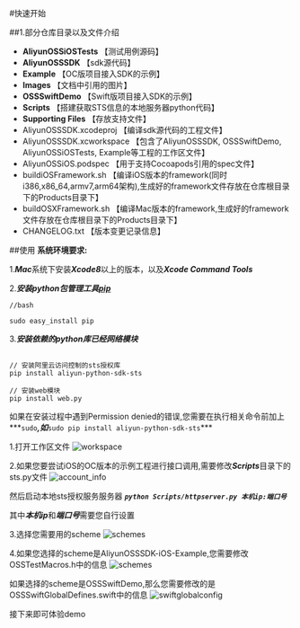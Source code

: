 #快速开始

##1.部分仓库目录以及文件介绍

- **AliyunOSSiOSTests**		【测试用例源码】
- **AliyunOSSSDK**			【sdk源代码】
- **Example**	 【OC版项目接入SDK的示例】
- **Images**	【文档中引用的图片】
- **OSSSwiftDemo**	【Swift版项目接入SDK的示例】
- **Scripts**		【搭建获取STS信息的本地服务器python代码】
- **Supporting Files** 【存放支持文件】
- AliyunOSSSDK.xcodeproj	【编译sdk源代码的工程文件】
- AliyunOSSSDK.xcworkspace	【包含了AliyunOSSSDK, OSSSwiftDemo, AliyunOSSiOSTests, Example等工程的工作区文件】
- AliyunOSSiOS.podspec	【用于支持Cocoapods引用的spec文件】
- buildiOSFramework.sh		【编译iOS版本的framework(同时i386,x86_64,armv7,arm64架构),生成好的framework文件存放在仓库根目录下的Products目录下】
- buildOSXFramework.sh		【编译Mac版本的framework,生成好的framework文件存放在仓库根目录下的Products目录下】
- CHANGELOG.txt   【版本变更记录信息】

##使用
**系统环境要求:** 

1.***Mac***系统下安装***Xcode8***以上的版本，以及***Xcode Command Tools***

2.***安装python包管理工具[pip](https://pypi.org/project/pip/)***

```
//bash

sudo easy_install pip

```

3.***安装依赖的python库已经网络模块***

```

// 安装阿里云访问控制的sts授权库
pip install aliyun-python-sdk-sts 

// 安装web模块
pip install web.py

```
如果在安装过程中遇到Permission denied的错误,您需要在执行相关命令前加上***```sudo```***,如***```sudo pip install aliyun-python-sdk-sts```***

1.打开工作区文件
![workspace](https://github.com/aliyun/aliyun-oss-ios-sdk/blob/master/Images/workspace.png)

2.如果您要尝试iOS的OC版本的示例工程进行接口调用,需要修改***Scripts***目录下的sts.py文件
![account_info](https://github.com/aliyun/aliyun-oss-ios-sdk/blob/master/Images/account_info.png)

然后启动本地sts授权服务服务器
***```python Scripts/httpserver.py 本机ip:端口号```***

其中***本机ip***和***端口号***需要您自行设置

3.选择您需要用的scheme
![schemes](https://github.com/aliyun/aliyun-oss-ios-sdk/blob/master/Images/schemes.png)

4.如果您选择的scheme是AliyunOSSSDK-iOS-Example,您需要修改OSSTestMacros.h中的信息
![schemes](https://github.com/aliyun/aliyun-oss-ios-sdk/blob/master/Images/testmacros.png)

如果选择的scheme是OSSSwiftDemo,那么您需要修改的是OSSSwiftGlobalDefines.swift中的信息
![swiftglobalconfig](https://github.com/aliyun/aliyun-oss-ios-sdk/blob/master/Images/swiftglobalconfig.png)

接下来即可体验demo